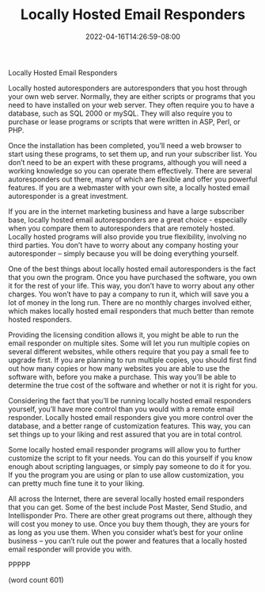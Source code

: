 ﻿---
title: "Locally Hosted Email Responders"
date: 2022-04-16T14:26:59-08:00
description: "Auto Responders Tips for Web Success"
featured_image: "/images/Auto Responders.jpg"
tags: ["Auto Responders"]
---

Locally Hosted Email Responders

Locally hosted autoresponders are autoresponders that you host through your own web server.  Normally, they are either scripts or programs that you need to have installed on your web server.  They often require you to have a database, such as SQL 2000 or mySQL.  They will also require you to purchase or lease programs or scripts that were written in ASP, Perl, or PHP.

Once the installation has been completed, you’ll need a web browser to start using these programs, to set them up, and run your subscriber list.  You don’t need to be an expert with these programs, although you will need a working knowledge so you can operate them effectively.  There are several autoresponders out there, many of which are flexible and offer you powerful features.  If you are a webmaster with your own site, a locally hosted email autoresponder is a great investment.

If you are in the internet marketing business and have a large subscriber base, locally hosted email autoresponders are a great choice - especially when you compare them to autoresponders that are remotely hosted.  Locally hosted programs will also provide you true flexibility, involving no third parties.  You don’t have to worry about any company hosting your autoresponder – simply because you will be doing everything yourself.

One of the best things about locally hosted email autoresponders is the fact that you own the program.  Once you have purchased the software, you own it for the rest of your life.  This way, you don’t have to worry about any other charges.  You won’t have to pay a company to run it, which will save you a lot of money in the long run.  There are no monthly charges involved either, which makes locally hosted email responders that much better than remote hosted responders.

Providing the licensing condition allows it, you might be able to run the email responder on multiple sites.  Some will let you run multiple copies on several different websites, while others require that you pay a small fee to upgrade first.  If you are planning to run multiple copies, you should first find out how many copies or how many websites you are able to use the software with, before you make a purchase.  This way you’ll be able to determine the true cost of the software and whether or not it is right for you.

Considering the fact that you’ll be running locally hosted email responders yourself, you’ll have more control than you would with a remote email responder.  Locally hosted email responders give you more control over the database, and a better range of customization features.  This way, you can set things up to your liking and rest assured that you are in total control.

Some locally hosted email responder programs will allow you to further customize the script to fit your needs.  You can do this yourself if you know enough about scripting languages, or simply pay someone to do it for you.  If you the program you are using or plan to use allow customization, you can pretty much fine tune it to your liking.

All across the Internet, there are several locally hosted email responders that you can get.  Some of the best include Post Master, Send Studio, and Intellisponder Pro.  There are other great programs out there, although they will cost you money to use.  Once you buy them though, they are yours for as long as you use them.  When you consider what’s best for your online business – you can’t rule out the power and features that a locally hosted email responder will provide you with.

PPPPP

(word count 601)
